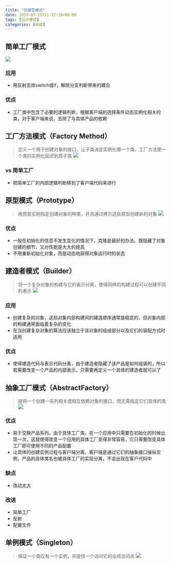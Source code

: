 ```yaml
---
title: "创建型模式"
date: 2019-07-15T11:32:28+08:00
tags: [设计模式]
categories: [阅读]
---
```


## 简单工厂模式
![](/images/read/designPattern/creational/simpleFactory.png)
### 应用
- 用反射去除switch或if，解除分支判断带来的耦合
### 优点
- 工厂类中包含了必要的逻辑判断，根据客户端的选择条件动态实例化相关的类，对于客户端来说，去除了与具体产品的依赖

## 工厂方法模式（Factory Method）
>定义一个用于创建对象的接口，让子类决定实例化哪一个类。工厂方法使一个类的实例化延迟到其子类
![](/images/read/designPattern/creational/factoryMethod.png)
### vs 简单工厂
- 把简单工厂的内部逻辑判断移到了客户端代码来进行

## 原型模式（Prototype）
>用原型实例指定创建对象的种类，并且通过拷贝这些原型创建新的对象
![](/images/read/designPattern/creational/prototype.png)
### 优点
- 一般在初始化的信息不发生变化的情况下，克隆是最好的办法。既隐藏了对象创建的细节，又对性能是大大的提高
- 不用重新初始化对象，而是动态地获得对象运行时的状态

## 建造者模式（Builder）
>将一个复杂对象的构建与它的表示分离，使得同样的构建过程可以创建不同的表示
![](/images/read/designPattern/creational/builder.png)
### 应用
- 创建复杂的对象，这些对象内部构建间的建造顺序通常是稳定的，但对象内部的构建通常面临着复杂的变化
- 在当创建复杂对象的算法应该独立于该对象的组成部分以及它们的装配方式时适用
### 优点
- 使得建造代码与表示代码分离，由于建造者隐藏了该产品是如何组装的，所以若需要改变一个产品的内部表示，只需要再定义一个具体的建造者就可以了

## 抽象工厂模式（AbstractFactory）
>提供一个创建一系列相关或相互依赖对象的接口，而无需指定它们具体的类
![](/images/read/designPattern/creational/abstractFactory.png)
### 优点
- 易于交换产品系列，由于具体工厂类，在一个应用中只需要在初始化的时候出现一次，这就使得改变一个应用的具体工厂变得非常容易，它只需要改变具体工厂即可使用不同的产品配置
- 让具体的创建实例过程与客户端分离，客户端是通过它们的抽象接口操纵实例，产品的具体类名也被具体工厂的实现分离，不会出现在客户代码中
### 缺点
- 改动太大
### 改进
- 简单工厂
- 反射
- 配置文件

## 单例模式（Singleton）
>保证一个类仅有一个实例，并提供一个访问它的全局访问点
![](/images/read/designPattern/creational/singleton.png)